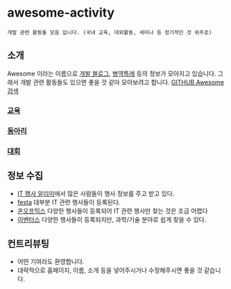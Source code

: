 # awesome-activity
```
개발 관련 활동들 모음 입니다. (국내 교육, 대외활동, 세미나 등 정기적인 것 위주로)
```

## 소개
Awesome 이라는 이름으로 [개발 블로그](https://github.com/sarojaba/awesome-devblog), [병역특례](https://github.com/sesang06/awesome-alternative-military-service) 등의 정보가 모아지고 있습니다. 그래서 개발 관련 활동들도 있으면 좋을 것 같아 모아보려고 합니다.
[GITHUB Awesome 검색](https://github.com/search?p=3&q=awesome&type=Repositories)


### [교육](https://github.com/FKgk/awesome-activity/blob/master/%EA%B5%90%EC%9C%A1.md)
### [동아리](https://github.com/FKgk/awesome-activity/blob/master/%EB%8F%99%EC%95%84%EB%A6%AC.md)
### [대회](https://github.com/FKgk/awesome-activity/blob/master/%EB%8C%80%ED%9A%8C.md)


## 정보 수집
- [IT 행사 알리미](https://open.kakao.com/o/gFRoO2B)에서 많은 사람들이 행사 정보를 주고 받고 있다.
- [festa](https://festa.io/) 대부분 IT 관련 행사들이 등록된다.
- [온오프믹스](https://onoffmix.com/) 다양한 행사들이 등록되어 IT 관련 행사만 찾는 것은 조금 어렵다
- [이벤터스](https://event-us.kr/) 다양한 행사들이 등록되지만, 과학/기술 분야로 쉽게 찾을 수 있다.


## 컨트리뷰팅
- 어떤 기여라도 환영합니다.
- 대략적으로 홈페이지, 이름, 소개 등을 넣어주시거나 수정해주시면 좋을 것 같습니다.
